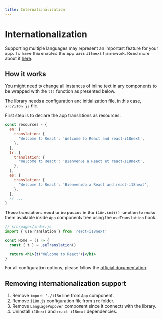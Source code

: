 ```yaml
---
title: Internationalization
---
```


# Internationalization

Supporting multiple languages may represent an important feature for your app. To have this enabled
the app uses
`i18next` framework. Read more about it [here](https://www.i18next.com/).

## How it works

You might need to change all instances of inline text in any components to be wrapped with the `t()`
function as presented below.

The library needs a configuration and initialization file, in this case, `src/i18n.js` file.

First step is to declare the app translations as resources.

```js
const resources = {
  en: {
    translation: {
      'Welcome to React': 'Welcome to React and react-i18next',
    },
  },
  fr: {
    translation: {
      'Welcome to React': 'Bienvenue à React et react-i18next',
    },
  },
  es: {
    translation: {
      'Welcome to React': 'Bienvenido a React and react-i18next',
    },
  },
  // ...
}
```

These translations need to be passed in the `i18n.init()` function to make them available
inside `App` components tree using the `useTranslation` hook.

```jsx
// src/pages/index.js
import { useTranslation } from 'react-i18next'

const Home = () => {
  const { t } = useTranslation()

  return <h1>{t('Welcome to React')}</h1>
}
```

For all configuration options, please follow the
[official documentation](https://www.i18next.com/overview/configuration-options).

## Removing internationalization support

1. Remove `import './i18n` line from `App` component.
2. Remove `i18n.js` configuration file from `src` folder.
3. Remove `LanguagePopover` component since it connects with the library.
4. Uninstall `i18next` and `react-i18next` dependencies.
